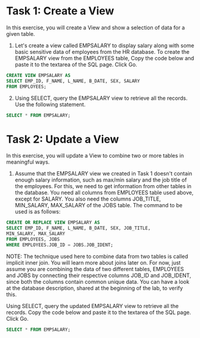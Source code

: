# Task 1: Create a View

In this exercise, you will create a View and show a selection of data for a given table.

1. Let's create a view called EMPSALARY to display salary along with some basic sensitive data of employees from the HR database. To create the EMPSALARY view from the EMPLOYEES table, Copy the code below and paste it to the textarea of the SQL page. Click Go.

```sql
CREATE VIEW EMPSALARY AS
SELECT EMP_ID, F_NAME, L_NAME, B_DATE, SEX, SALARY
FROM EMPLOYEES;
```

2. Using SELECT, query the EMPSALARY view to retrieve all the records. Use the following statement.

```sql
SELECT * FROM EMPSALARY;
```

# Task 2: Update a View

In this exercise, you will update a View to combine two or more tables in meaningful ways.

1. Assume that the EMPSALARY view we created in Task 1 doesn't contain enough salary information, such as max/min salary and the job title of the employees. For this, we need to get information from other tables in the database. You need all columns from EMPLOYEES table used above, except for SALARY. You also need the columns JOB_TITLE, MIN_SALARY, MAX_SALARY of the JOBS table.
   The command to be used is as follows:

```sql
CREATE OR REPLACE VIEW EMPSALARY AS
SELECT EMP_ID, F_NAME, L_NAME, B_DATE, SEX, JOB_TITLE,
MIN_SALARY, MAX_SALARY
FROM EMPLOYEES, JOBS
WHERE EMPLOYEES.JOB_ID = JOBS.JOB_IDENT;
```

NOTE: The technique used here to combine data from two tables is called implicit inner join. You will learn more about joins later on. For now, just assume you are combining the data of two different tables, EMPLOYEES and JOBS by connecting their respective columns JOB_ID and JOB_IDENT, since both the columns contain common unique data. You can have a look at the database description, shared at the beginning of the lab, to verify this.

Using SELECT, query the updated EMPSALARY view to retrieve all the records. Copy the code below and paste it to the textarea of the SQL page. Click Go.

```sql
SELECT * FROM EMPSALARY;
```
